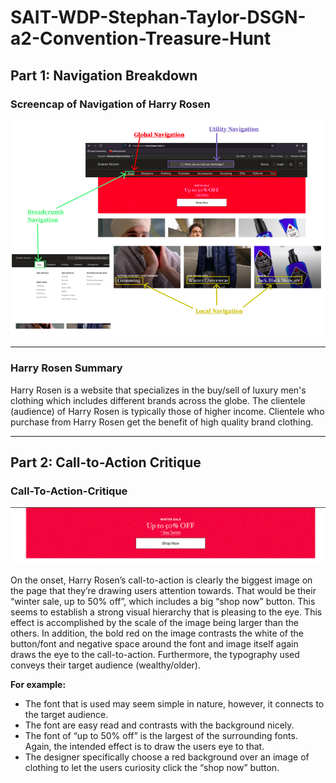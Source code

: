 # SAIT-WDP-Stephan-Taylor-DSGN-a2-Convention-Treasure-Hunt #

## Part 1: Navigation Breakdown ##
### Screencap of Navigation of Harry Rosen ###
![screencap](https://github.com/Stayl045/dsgn270-a2/blob/3ac8fd09f2d21361eac13e3c94ee52d64cd989a8/screencap-of-navigation.png)

---

### Harry Rosen Summary ###
Harry Rosen is a website that specializes in the buy/sell of luxury men's clothing which includes different brands across the globe. The clientele (audience) of Harry Rosen is typically those of higher income. Clientele who purchase from Harry Rosen get the benefit of high quality brand clothing.

---

## Part 2: Call-to-Action Critique ##

### **Call-To-Action-Critique** ###
![CalltoActionImage](https://github.com/Stayl045/dsgn270-a2/blob/b81782a395a4a04852f6c39a220d6bfbd5159065/Harry%20Rosen%20call%20to%20action.png)

On the onset, Harry Rosen’s call-to-action is clearly the biggest image on the page that they’re drawing users attention towards. That would be their “winter sale, up to 50% off”, which includes a big “shop now” button. This seems to establish a strong visual hierarchy that is pleasing to the eye. This effect is accomplished by the scale of the image being larger than the others. In addition, the bold red on the image contrasts the white of the button/font and negative space around the font and image itself again draws the eye to the call-to-action. Furthermore, the typography used conveys their target audience (wealthy/older). 

**For example:**
-	The font that is used may seem simple in nature, however, it connects to the target audience.
-	The font are easy read and contrasts with the background nicely. 
-	The font of “up to 50% off” is the largest of the surrounding fonts. Again, the intended effect is to draw the users eye to that.
-	The designer specifically choose a red background over an image of clothing to let the users curiosity click the “shop now” button.






